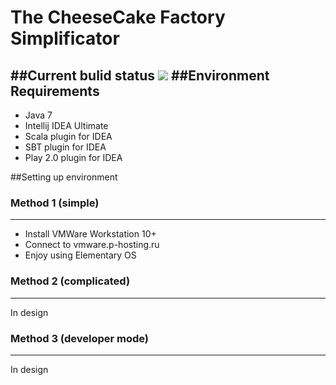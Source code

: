 # The CheeseCake Factory Simplificator
##Current bulid status <a href="https://travis-ci.org/TCFSTeam/tcfs-play"><img src="https://travis-ci.org/TCFSTeam/tcfs-play.svg?branch=master"></a>
##Environment Requirements
-----------
* Java 7
* Intellij IDEA Ultimate
* Scala plugin for IDEA
* SBT plugin for IDEA
* Play 2.0 plugin for IDEA

##Setting up environment
### Method 1 (simple)
-----------
* Install VMWare Workstation 10+ 
* Connect to vmware.p-hosting.ru
* Enjoy using Elementary OS

### Method 2 (complicated)
-----------
In design

### Method 3 (developer mode)
-----------
In design
